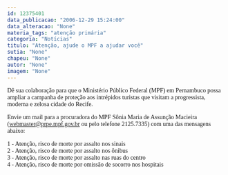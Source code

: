 ```yaml
---
id: 12375401
data_publicacao: "2006-12-29 15:24:00"
data_alteracao: "None"
materia_tags: "atenção primária"
categoria: "Notícias"
titulo: "Atenção, ajude o MPF a ajudar você"
sutia: "None"
chapeu: "None"
autor: "None"
imagem: "None"
---
```

<p><P><FONT face=Verdana>Dê sua colaboração para que o Ministério Público Federal (MPF) em Pernambuco possa ampliar a campanha de proteção aos intrépidos turistas que visitam a progressista, moderna e zelosa cidade do Recife.</FONT></P></p>
<p><P><FONT face=Verdana>Envie um mail para a procuradora do MPF&nbsp;Sônia Maria de Assunção Macieira (<A href=\"mailto:webmaster@prpe.mpf.gov.br\">webmaster@prpe.mpf.gov.br</A> ou pelo telefone 2125.7335) com uma das mensagens abaixo:</FONT></P></p>
<p><P><FONT face=Verdana>1 - Atenção, risco de morte por assalto nos sinais<BR>2 - Atenção, risco de morte por assalto nos ônibus<BR>3 - Atenção, risco de morte por assalto nas ruas do centro<BR>4 - Atenção, risco de morte por omissão de socorro nos hospitais</FONT></P> </p>
